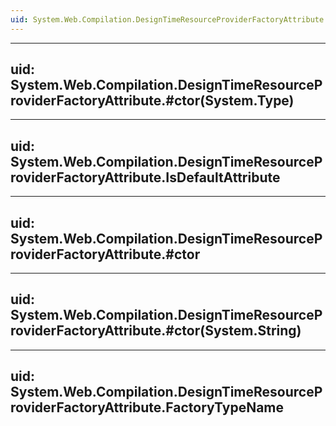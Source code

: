 ```yaml
---
uid: System.Web.Compilation.DesignTimeResourceProviderFactoryAttribute
---
```


---
uid: System.Web.Compilation.DesignTimeResourceProviderFactoryAttribute.#ctor(System.Type)
---

---
uid: System.Web.Compilation.DesignTimeResourceProviderFactoryAttribute.IsDefaultAttribute
---

---
uid: System.Web.Compilation.DesignTimeResourceProviderFactoryAttribute.#ctor
---

---
uid: System.Web.Compilation.DesignTimeResourceProviderFactoryAttribute.#ctor(System.String)
---

---
uid: System.Web.Compilation.DesignTimeResourceProviderFactoryAttribute.FactoryTypeName
---
